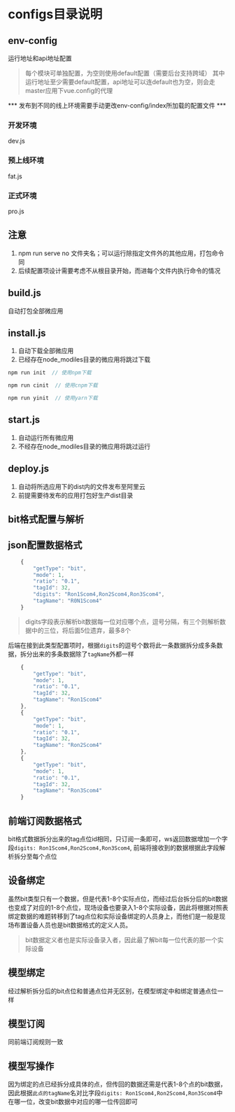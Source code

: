 # configs目录说明

## env-config

运行地址和api地址配置
> 每个模块可单独配置，为空则使用default配置（需要后台支持跨域）
> 其中运行地址至少需要default配置，api地址可以连default也为空，则会走master应用下vue.config的代理

*** 发布到不同的线上环境需要手动更改env-config/index所加载的配置文件 ***

### 开发环境
dev.js

### 预上线环境
fat.js

### 正式环境
pro.js

## 注意
1. npm run serve no 文件夹名；可以运行除指定文件外的其他应用，打包命令同
2. 后续配置项设计需要考虑不从根目录开始，而进每个文件内执行命令的情况

## build.js
自动打包全部微应用

## install.js
1. 自动下载全部微应用
2. 已经存在node_modiles目录的微应用将跳过下载

```js
npm run init  // 使用npm下载

npm run cinit  // 使用cnpm下载

npm run yinit  // 使用yarn下载
```

## start.js
1. 自动运行所有微应用
2. 不经存在node_modiles目录的微应用将跳过运行

## deploy.js
1. 自动将所选应用下的dist内的文件发布至阿里云
2. 前提需要待发布的应用打包好生产dist目录



## bit格式配置与解析

## json配置数据格式

```js
    {
        "getType": "bit",
        "mode": 1,
        "ratio": "0.1",
        "tagId": 32,
        "digits": "Ron1Scom4,Ron2Scom4,Ron3Scom4",
        "tagName": "R0N1Scom4"
    }
```

> digits字段表示解析bit数据每一位对应哪个点，逗号分隔，有三个则解析数据中的三位，将后面5位遗弃，最多8个

后端在接到此类型配置项时，根据`digits`的逗号个数将此一条数据拆分成多条数据，拆分出来的多条数据除了`tagName`外都一样

```js
    {
        "getType": "bit",
        "mode": 1,
        "ratio": "0.1",
        "tagId": 32,
        "tagName": "Ron1Scom4"
    },
    {
        "getType": "bit",
        "mode": 1,
        "ratio": "0.1",
        "tagId": 32,
        "tagName": "Ron2Scom4"
    },
    {
        "getType": "bit",
        "mode": 1,
        "ratio": "0.1",
        "tagId": 32,
        "tagName": "Ron3Scom4"
    }
```

## 前端订阅数据格式

bit格式数据拆分出来的tag点位id相同，只订阅一条即可，ws返回数据增加一个字段`digits: Ron1Scom4,Ron2Scom4,Ron3Scom4`, 前端将接收到的数据根据此字段解析拆分至每个点位

## 设备绑定

虽然bit类型只有一个数据，但是代表1-8个实际点位，而经过后台拆分后的bit数据也变成了对应的1-8个点位，现场设备也要录入1-8个实际设备，因此将根据对照表绑定数据的难题转移到了tag点位和实际设备绑定的人员身上，而他们是一般是现场布置设备人员也是bit数据格式的定义人员。

> bit数据定义者也是实际设备录入者，因此最了解bit每一位代表的那一个实际设备

## 模型绑定

经过解析拆分后的bit点位和普通点位并无区别，在模型绑定中和绑定普通点位一样

## 模型订阅

同前端订阅规则一致

## 模型写操作

因为绑定的点已经拆分成具体的点，但传回的数据还需是代表1-8个点的bit数据，因此根据`此点的tagName`名对比字段`digits: Ron1Scom4,Ron2Scom4,Ron3Scom4`中在哪一位，改变bit数据中对应的哪一位传回即可